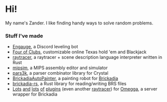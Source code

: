 # Hi!

My name's Zander. I like finding handy ways to solve random problems.

### Stuff I've made

* [Engauge](https://engau.ge/), a Discord leveling bot
* [Four of Clubs](https://fourof.club/), customizable online Texas hold 'em and Blackjack
* [raytracer](https://github.com/voximity/raytracer), a raytracer + scene description language interpreter written in Rust
* [mipsim](https://github.com/voximity/mipsim), a MIPS assembly editor and simulator
* [pars3k](https://github.com/voximity/pars3k), a parser combinator library for Crystal
* [BrickadiaAutoPainter](https://github.com/brickadia-community/BrickadiaAutoPainter), a painting robot for [Brickadia](https://brickadia.com/)
* [brickadia-rs](https://github.com/brickadia-community/brickadia-rs), a Rust library for reading/writing BRS files
* [Lots](https://github.com/voximity/omegga-teleports) [and](https://github.com/voximity/omegga-behind-you) [lots](https://github.com/voximity/omegga-behind-you) [of](https://github.com/voximity/omegga-hints) [plugins](https://github.com/voximity/omegga-mail) (even another [raytracer](https://github.com/voximity/omegga-raytracer-cr)) for [Omegga](https://github.com/brickadia-community/omegga), a server wrapper for Brickadia
